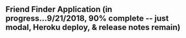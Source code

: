 ## Friend Finder Application (in progress...9/21/2018, 90% complete -- just modal, Heroku deploy, & release notes remain)